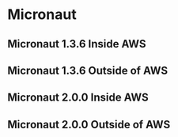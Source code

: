 # Micronaut
## Micronaut 1.3.6 Inside AWS
## Micronaut 1.3.6 Outside of AWS
## Micronaut 2.0.0 Inside AWS
## Micronaut 2.0.0 Outside of AWS